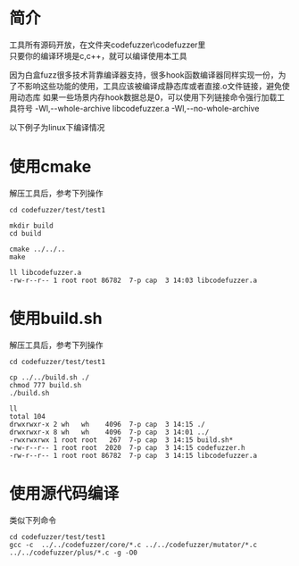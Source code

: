 
# 简介

工具所有源码开放，在文件夹codefuzzer\codefuzzer里  
只要你的编译环境是c,c++，就可以编译使用本工具

因为白盒fuzz很多技术背靠编译器支持，很多hook函数编译器同样实现一份，为了不影响这些功能的使用，工具应该被编译成静态库或者直接.o文件链接，避免使用动态库
如果一些场景内存hook数据总是0，可以使用下列链接命令强行加载工具符号
-Wl,--whole-archive  libcodefuzzer.a  -Wl,--no-whole-archive

以下例子为linux下编译情况

# 使用cmake

解压工具后，参考下列操作
```
cd codefuzzer/test/test1

mkdir build
cd build 

cmake ../../..
make

ll libcodefuzzer.a
-rw-r--r-- 1 root root 86782  7-р сар  3 14:03 libcodefuzzer.a

```

# 使用build.sh

解压工具后，参考下列操作
```
cd codefuzzer/test/test1

cp ../../build.sh ./
chmod 777 build.sh
./build.sh

ll
total 104
drwxrwxr-x 2 wh   wh    4096  7-р сар  3 14:15 ./
drwxrwxr-x 8 wh   wh    4096  7-р сар  3 14:01 ../
-rwxrwxrwx 1 root root   267  7-р сар  3 14:15 build.sh*
-rw-r--r-- 1 root root  2020  7-р сар  3 14:15 codefuzzer.h
-rw-r--r-- 1 root root 86782  7-р сар  3 14:15 libcodefuzzer.a
```

# 使用源代码编译

类似下列命令

```
cd codefuzzer/test/test1
gcc -c  ../../codefuzzer/core/*.c ../../codefuzzer/mutator/*.c ../../codefuzzer/plus/*.c -g -O0 

```


